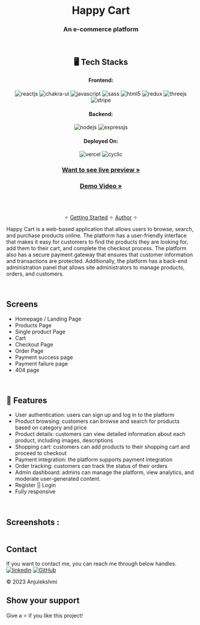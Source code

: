 <h1 align="center">Happy Cart</h1>

<h3 align="center">An e-commerce platform</h3>

<br />


<h2 align="center">🖥️ Tech Stacks</h2>


<h4 align="center">Frontend:</h4>

<p align="center">
  <img src="https://img.shields.io/badge/React-20232A?style=for-the-badge&logo=react&logoColor=61DAFB" alt="reactjs" />
  <img src="https://img.shields.io/badge/Chakra%20UI-3bc7bd?style=for-the-badge&logo=chakraui&logoColor=white" alt="chakra-ui" />
  <img src="https://img.shields.io/badge/JavaScript-323330?style=for-the-badge&logo=javascript&logoColor=F7DF1E" alt="javascript" />
  <img src="https://img.shields.io/badge/SASS-hotpink.svg?style=for-the-badge&logo=SASS&logoColor=white" alt="sass" />
  <img src="https://img.shields.io/badge/HTML5-E34F26?style=for-the-badge&logo=html5&logoColor=white" alt="html5" />
  <img src="https://img.shields.io/badge/redux-%23593d88.svg?style=for-the-badge&logo=redux&logoColor=white" alt="redux" />
  <img src="https://img.shields.io/badge/threejs-black?style=for-the-badge&logo=three.js&logoColor=white" alt="threejs" />
  <img src="https://img.shields.io/badge/Stripe-626CD9?style=for-the-badge&logo=Stripe&logoColor=white" alt="stripe" />
</p>

<h4 align="center">Backend:</h4>

<p align="center">
  <img src="https://img.shields.io/badge/Node.js-339933?style=for-the-badge&logo=nodedotjs&logoColor=white" alt="nodejs" />
   <img src="https://img.shields.io/badge/Express.js-000000?style=for-the-badge&logo=express&logoColor=white" alt="expressjs" />
</p>

<h4 align="center">Deployed On:</h4>

<p align="center">
  <img src="https://img.shields.io/badge/Netlify-00C7B7?style=for-the-badge&logo=netlify&logoColor=white" alt="vercel" />
  <img src="https://img.shields.io/badge/Cyclic-430098?style=for-the-badge&logo=cyclic&logoColor=white" alt="cyclic" />
</p>

<h3 align="center"><a href="https://happycart-official.netlify.app/"><strong>Want to see live preview »</strong></a></h3>

<h3 align="center"><a href="https://www.linkedin.com/feed/update/urn:li:activity:7042094659233341440/"><strong>Demo Video »</strong></a></h3>


<br />

<p align="center">
  <br />&#10023;
  <a href="#The-Little-AI">Getting Started</a> &#10023; 
  <a href="#Contact">Author</a> &#10023;
</p>

Happy Cart is a web-based application that allows users to browse, search, and purchase products online. The platform has a user-friendly interface that makes it easy for customers to find the products they are looking for, add them to their cart, and complete the checkout process. The platform also has a secure payment gateway that ensures that customer information and transactions are protected. Additionally, the platform has a back-end administration panel that allows site administrators to manage products, orders, and customers.

<br />

## Screens 
- Homepage / Landing Page
- Products Page 
- Single product Page
- Cart
- Checkout Page
- Order Page
- Payment success page
- Payment failure page
- 404 page



<br />


 
## 🚀 Features
- User authentication: users can sign up and log in to the platform
- Product browsing: customers can browse and search for products based on category and price
- Product details: customers can view detailed information about each product, including images, descriptions
- Shopping cart: customers can add products to their shopping cart and proceed to checkout
- Payment integration: the platform supports payment integration
- Order tracking: customers can track the status of their orders
- Admin dashboard: admins can manage the platform, view analytics, and moderate user-generated content.
- Register || Login 
- Fully responsive 

<br />

## Screenshots :

<table>
  <tr>
    <td</td>
  </tr>
 </table>

## Contact

If you want to contact me, you can reach me through below handles. <br />
[![linkedin](https://img.shields.io/badge/Dhanush_Saji-0077B5?style=for-the-badge&logo=linkedin&logoColor=white)](https://www.linkedin.com/in/anju-lekshmi-61b481241/)
[![GitHub](https://img.shields.io/badge/Dhanush_Saji-20232A?style=for-the-badge&logo=Github&logoColor=white)](https://github.com/anjuachulekshmi/)



© 2023 Anjulekshmi



## Show your support

Give a ⭐️ if you like this project!
